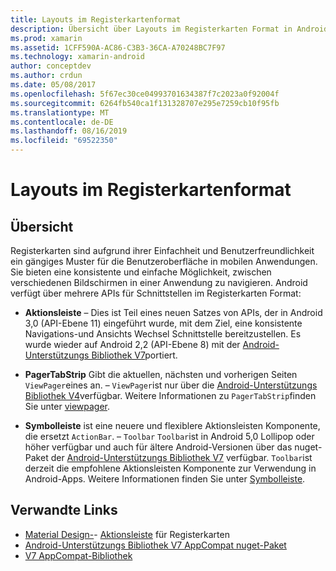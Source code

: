 ```yaml
---
title: Layouts im Registerkartenformat
description: Übersicht über Layouts im Registerkarten Format in Android
ms.prod: xamarin
ms.assetid: 1CFF590A-AC86-C3B3-36CA-A70248BC7F97
ms.technology: xamarin-android
author: conceptdev
ms.author: crdun
ms.date: 05/08/2017
ms.openlocfilehash: 5f67ec30ce04993701634387f7c2023a0f92004f
ms.sourcegitcommit: 6264fb540ca1f131328707e295e7259cb10f95fb
ms.translationtype: MT
ms.contentlocale: de-DE
ms.lasthandoff: 08/16/2019
ms.locfileid: "69522350"
---
```

# <a name="tabbed-layouts"></a>Layouts im Registerkartenformat


## <a name="overview"></a>Übersicht

Registerkarten sind aufgrund ihrer Einfachheit und Benutzerfreundlichkeit ein gängiges Muster für die Benutzeroberfläche in mobilen Anwendungen. Sie bieten eine konsistente und einfache Möglichkeit, zwischen verschiedenen Bildschirmen in einer Anwendung zu navigieren. Android verfügt über mehrere APIs für Schnittstellen im Registerkarten Format: 

- **Aktionsleiste** &ndash; Dies ist Teil eines neuen Satzes von APIs, der in Android 3,0 (API-Ebene 11) eingeführt wurde, mit dem Ziel, eine konsistente Navigations-und Ansichts Wechsel Schnittstelle bereitzustellen. Es wurde wieder auf Android 2,2 (API-Ebene 8) mit der [Android-Unterstützungs Bibliothek V7](https://www.nuget.org/packages/Xamarin.Android.Support.v7.AppCompat/)portiert. 

- **PagerTabStrip** Gibt die aktuellen, nächsten und vorherigen Seiten `ViewPager`eines an. &ndash; `ViewPager`ist nur über die [Android-Unterstützungs Bibliothek V4](https://www.nuget.org/packages/Xamarin.Android.Support.v4/)verfügbar.
     Weitere Informationen zu `PagerTabStrip`finden Sie unter [viewpager](~/android/user-interface/controls/view-pager/index.md).

- **Symbolleiste** ist eine neuere und flexiblere Aktionsleisten Komponente, die ersetzt `ActionBar`. &ndash; `Toolbar` `Toolbar`ist in Android 5,0 Lollipop oder höher verfügbar und auch für ältere Android-Versionen über das nuget-Paket der [Android-Unterstützungs Bibliothek V7](https://www.nuget.org/packages/Xamarin.Android.Support.v7.AppCompat/) verfügbar. 
    `Toolbar`ist derzeit die empfohlene Aktionsleisten Komponente zur Verwendung in Android-Apps.
    Weitere Informationen finden Sie unter [Symbolleiste](~/android/user-interface/controls/tool-bar/index.md). 



## <a name="related-links"></a>Verwandte Links

- [Material Design-](https://material.io/guidelines/components/tabs.html)- [Aktionsleiste](https://developer.android.com/guide/topics/ui/actionbar.html) für Registerkarten
- [Android-Unterstützungs Bibliothek V7 AppCompat nuget-Paket](https://www.nuget.org/packages/Xamarin.Android.Support.v7.AppCompat/)
- [V7 AppCompat-Bibliothek](https://developer.android.com/tools/support-library/features.html#v7-appcompat)
